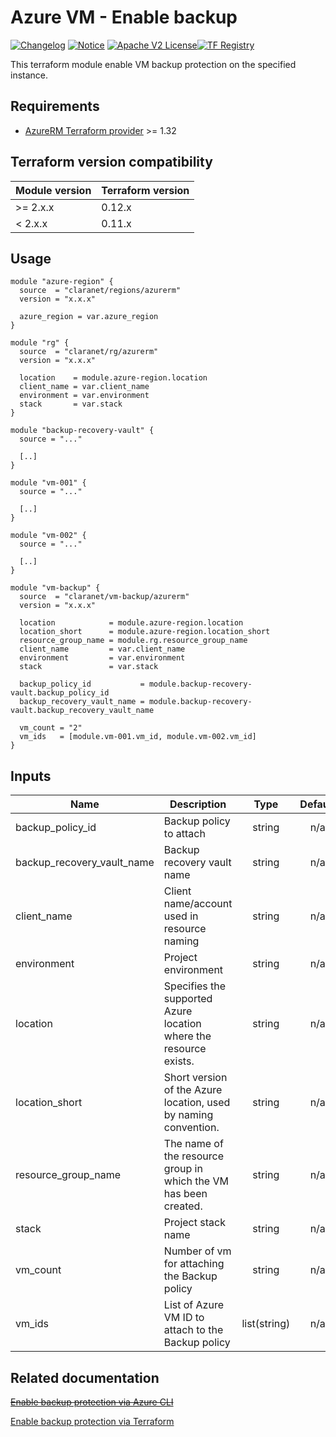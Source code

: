 # Azure VM - Enable backup
[![Changelog](https://img.shields.io/badge/changelog-release-green.svg)](CHANGELOG.md) [![Notice](https://img.shields.io/badge/notice-copyright-yellow.svg)](NOTICE) [![Apache V2 License](https://img.shields.io/badge/license-Apache%20V2-orange.svg)](LICENSE)[![TF Registry](https://img.shields.io/badge/terraform-registry-blue.svg)](https://registry.terraform.io/modules/claranet/vm-backup/azurerm/)

This terraform module enable VM backup protection on the specified instance.

## Requirements

* [AzureRM Terraform provider](https://www.terraform.io/docs/providers/azurerm/) >= 1.32

## Terraform version compatibility
 
| Module version | Terraform version |
|----------------|-------------------|
| >= 2.x.x       | 0.12.x            |
| < 2.x.x        | 0.11.x            |

## Usage

```hcl
module "azure-region" {
  source  = "claranet/regions/azurerm"
  version = "x.x.x"

  azure_region = var.azure_region
}

module "rg" {
  source  = "claranet/rg/azurerm"
  version = "x.x.x"

  location    = module.azure-region.location
  client_name = var.client_name
  environment = var.environment
  stack       = var.stack
}

module "backup-recovery-vault" {
  source = "..."

  [..]
}

module "vm-001" {
  source = "..."

  [..]
}

module "vm-002" {
  source = "..."

  [..]
}

module "vm-backup" {
  source  = "claranet/vm-backup/azurerm"
  version = "x.x.x"

  location            = module.azure-region.location
  location_short      = module.azure-region.location_short
  resource_group_name = module.rg.resource_group_name
  client_name         = var.client_name
  environment         = var.environment
  stack               = var.stack

  backup_policy_id           = module.backup-recovery-vault.backup_policy_id
  backup_recovery_vault_name = module.backup-recovery-vault.backup_recovery_vault_name

  vm_count = "2"
  vm_ids   = [module.vm-001.vm_id, module.vm-002.vm_id]
}

```

## Inputs

| Name | Description | Type | Default | Required |
|------|-------------|:----:|:-----:|:-----:|
| backup\_policy\_id | Backup policy to attach | string | n/a | yes |
| backup\_recovery\_vault\_name | Backup recovery vault name | string | n/a | yes |
| client\_name | Client name/account used in resource naming | string | n/a | yes |
| environment | Project environment | string | n/a | yes |
| location | Specifies the supported Azure location where the resource exists. | string | n/a | yes |
| location\_short | Short version of the Azure location, used by naming convention. | string | n/a | yes |
| resource\_group\_name | The name of the resource group in which the VM has been created. | string | n/a | yes |
| stack | Project stack name | string | n/a | yes |
| vm\_count | Number of vm for attaching the Backup policy | string | n/a | yes |
| vm\_ids | List of Azure VM ID to attach to the Backup policy | list(string) | n/a | yes |

## Related documentation

~~[Enable backup protection via Azure CLI](https://github.com/MicrosoftDocs/azure-docs/blob/master/articles/backup/quick-backup-vm-cli.md)~~

[Enable backup protection via Terraform](https://www.terraform.io/docs/providers/azurerm/r/recovery_services_protection_policy_vm.html)
